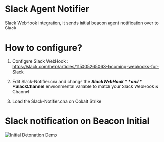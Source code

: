 # Slack Agent Notifier 

Slack WebHook integration, it sends initial beacon agent notification over to Slack

# How to configure?

1. Configure Slack WebHook  : https://slack.com/help/articles/115005265063-Incoming-webhooks-for-Slack

2. Edit Slack-Notifier.cna and change the **$SlackWebHook**  and **$SlackChannel**  environmental variable to match your Slack WebHook & Channel

3. Load the Slack-Notifier.cna on Cobalt Strike


#  Slack notification on Beacon Initial


![Initial Detonation Demo](https://i.ibb.co/wKngWnP/slack-trigger.png)

